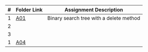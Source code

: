 |  #  | Folder Link                            | Assignment Description                               |
| :-: | -------------------------------------- | ---------------------------------------------------- |
|  1  | [A01](./Assignments/A01/README.md) | Binary search tree with a delete method |
|  2  |  | |
|  3  |  |       |
|  1  | [A04](./Assignments/A04/README.md) |        |
